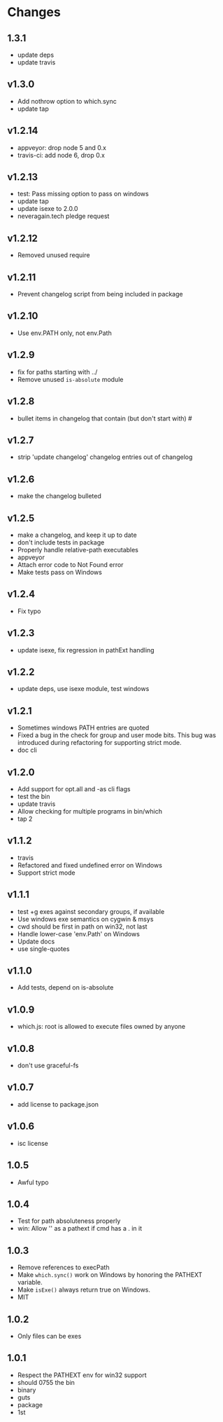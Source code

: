 # Changes

## 1.3.1

-   update deps
-   update travis

## v1.3.0

-   Add nothrow option to which.sync
-   update tap

## v1.2.14

-   appveyor: drop node 5 and 0.x
-   travis-ci: add node 6, drop 0.x

## v1.2.13

-   test: Pass missing option to pass on windows
-   update tap
-   update isexe to 2.0.0
-   neveragain.tech pledge request

## v1.2.12

-   Removed unused require

## v1.2.11

-   Prevent changelog script from being included in package

## v1.2.10

-   Use env.PATH only, not env.Path

## v1.2.9

-   fix for paths starting with ../
-   Remove unused `is-absolute` module

## v1.2.8

-   bullet items in changelog that contain (but don't start with) #

## v1.2.7

-   strip 'update changelog' changelog entries out of changelog

## v1.2.6

-   make the changelog bulleted

## v1.2.5

-   make a changelog, and keep it up to date
-   don't include tests in package
-   Properly handle relative-path executables
-   appveyor
-   Attach error code to Not Found error
-   Make tests pass on Windows

## v1.2.4

-   Fix typo

## v1.2.3

-   update isexe, fix regression in pathExt handling

## v1.2.2

-   update deps, use isexe module, test windows

## v1.2.1

-   Sometimes windows PATH entries are quoted
-   Fixed a bug in the check for group and user mode bits. This bug was introduced during refactoring for supporting strict mode.
-   doc cli

## v1.2.0

-   Add support for opt.all and -as cli flags
-   test the bin
-   update travis
-   Allow checking for multiple programs in bin/which
-   tap 2

## v1.1.2

-   travis
-   Refactored and fixed undefined error on Windows
-   Support strict mode

## v1.1.1

-   test +g exes against secondary groups, if available
-   Use windows exe semantics on cygwin & msys
-   cwd should be first in path on win32, not last
-   Handle lower-case 'env.Path' on Windows
-   Update docs
-   use single-quotes

## v1.1.0

-   Add tests, depend on is-absolute

## v1.0.9

-   which.js: root is allowed to execute files owned by anyone

## v1.0.8

-   don't use graceful-fs

## v1.0.7

-   add license to package.json

## v1.0.6

-   isc license

## 1.0.5

-   Awful typo

## 1.0.4

-   Test for path absoluteness properly
-   win: Allow '' as a pathext if cmd has a . in it

## 1.0.3

-   Remove references to execPath
-   Make `which.sync()` work on Windows by honoring the PATHEXT variable.
-   Make `isExe()` always return true on Windows.
-   MIT

## 1.0.2

-   Only files can be exes

## 1.0.1

-   Respect the PATHEXT env for win32 support
-   should 0755 the bin
-   binary
-   guts
-   package
-   1st
